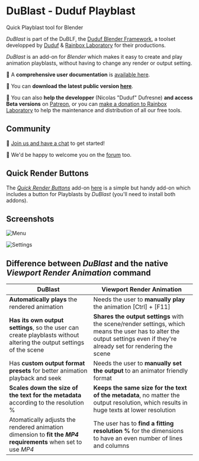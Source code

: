 # DuBlast - Duduf Playblast

Quick Playblast tool for Blender

*DuBlast* is part of the DuBLF, the [Duduf Blender Framework](https://rainboxlab.org/tag/blender/), a toolset developped by [Duduf](https://duduf.com) & [Rainbox Laboratory](https://rainboxlab.org) for their productions.

*DuBlast* is an add-on for *Blender* which makes it easy to create and play animation playblasts, without having to change any render or output setting.

📖 A **comprehensive user documentation** is [available here](https://dublast-docs.rainboxlab.org).

🎥 You can **download the latest public version [here](https://rainboxlab.org/tools/dublast/)**.

📣 You can also **help the developper** (Nicolas "Duduf" Dufresne) **and access Beta versions** on [Patreon](https://patreon.com/duduf), or you can [make a donation to Rainbox Laboratory](https://rainboxlab.org/about/donate/) to help the maintenance and distribution of all our free tools.

## Community

🚀 [Join us and have a chat](http://chat.rainboxlab.org) to get started!

🤗 We'd be happy to welcome you on the [forum](https://forum.rainboxlab.org) too.

## Quick Render Buttons

The [_Quick Render Buttons_](https://github.com/Thane5/quickrenderbuttons) add-on [here](https://github.com/Thane5/quickrenderbuttons) is a simple but handy add-on which includes a button for Playblasts by _DuBlast_ (you'll need to install both addons).

## Screenshots

![Menu](https://github.com/RxLaboratory/DuBlast/raw/master/docs/img/menu.png)

![Settings](https://github.com/RxLaboratory/DuBlast/raw/master/docs/img/settings.png)

## Difference between *DuBlast* and the native *Viewport Render Animation* command

|DuBlast|Viewport Render Animation|
|---------|---------------------------|
|**Automatically plays** the rendered animation|Needs the user to **manually play** the animation [Ctrl] + [F11]|
|**Has its own output settings**, so the user can create playblasts without altering the output settings of the scene|**Shares the output settings** with the scene/render settings, which means the user has to alter the output settings even if they're already set for rendering the scene|
|Has **custom output format presets** for better animation playback and seek|Needs the user to **manually set the output** to an animator friendly format|
|**Scales down the size of the text for the metadata** according to the resolution %|**Keeps the same size for the text of the metadata**, no matter the output resolution, which results in huge texts at lower resolution|
|Atomatically adjusts the rendered animation dimension to **fit the *MP4* requirements** when set to use *MP4*|The user has to **find a fitting resolution %** for the dimensions to have an even number of lines and columns|
